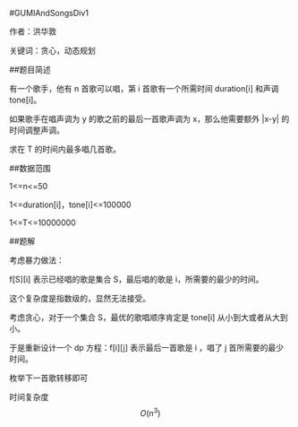 #GUMIAndSongsDiv1

作者：洪华敦

关键词：贪心，动态规划

##题目简述

有一个歌手，他有 n 首歌可以唱，第 i 首歌有一个所需时间 duration[i] 和声调 tone[i]。

如果歌手在唱声调为 y 的歌之前的最后一首歌声调为 x，那么他需要额外 |x-y| 的时间调整声调。

求在 T 的时间内最多唱几首歌。

##数据范围

1<=n<=50

1<=duration[i]，tone[i]<=100000

1<=T<=10000000

##题解

考虑暴力做法：

f[S][i] 表示已经唱的歌是集合 S，最后唱的歌是 i，所需要的最少的时间。

这个复杂度是指数级的，显然无法接受。

考虑贪心，对于一个集合 S，最优的歌唱顺序肯定是 tone[i] 从小到大或者从大到小。

于是重新设计一个 dp 方程：f[i][j] 表示最后一首歌是 i ，唱了 j 首所需要的最少时间。

枚举下一首歌转移即可

时间复杂度 $$O(n^3)$$